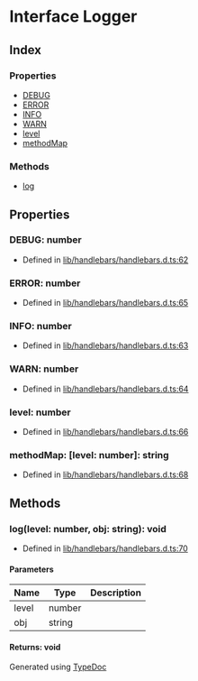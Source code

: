 # Interface Logger


## Index

### Properties
* [DEBUG](logger.md#debug)
* [ERROR](logger.md#error)
* [INFO](logger.md#info)
* [WARN](logger.md#warn)
* [level](logger.md#level)
* [methodMap](logger.md#methodmap)

### Methods
* [log](logger.md#log)

## Properties

### DEBUG: number

* Defined in [lib/handlebars/handlebars.d.ts:62](https://github.com/kimamula/typedoc/blob/HEAD/src/lib/handlebars/handlebars.d.ts#L62)


### ERROR: number

* Defined in [lib/handlebars/handlebars.d.ts:65](https://github.com/kimamula/typedoc/blob/HEAD/src/lib/handlebars/handlebars.d.ts#L65)


### INFO: number

* Defined in [lib/handlebars/handlebars.d.ts:63](https://github.com/kimamula/typedoc/blob/HEAD/src/lib/handlebars/handlebars.d.ts#L63)


### WARN: number

* Defined in [lib/handlebars/handlebars.d.ts:64](https://github.com/kimamula/typedoc/blob/HEAD/src/lib/handlebars/handlebars.d.ts#L64)


### level: number

* Defined in [lib/handlebars/handlebars.d.ts:66](https://github.com/kimamula/typedoc/blob/HEAD/src/lib/handlebars/handlebars.d.ts#L66)


### methodMap: [level: number]: string

* Defined in [lib/handlebars/handlebars.d.ts:68](https://github.com/kimamula/typedoc/blob/HEAD/src/lib/handlebars/handlebars.d.ts#L68)


## Methods

### log(level: number, obj: string): void
  
* Defined in [lib/handlebars/handlebars.d.ts:70](https://github.com/kimamula/typedoc/blob/HEAD/src/lib/handlebars/handlebars.d.ts#L70)


#### Parameters

| Name | Type | Description |
| ---- | ---- | ---- |
| level | number|  |
| obj | string|  |

#### Returns: void


Generated using [TypeDoc](http://typedoc.io)
